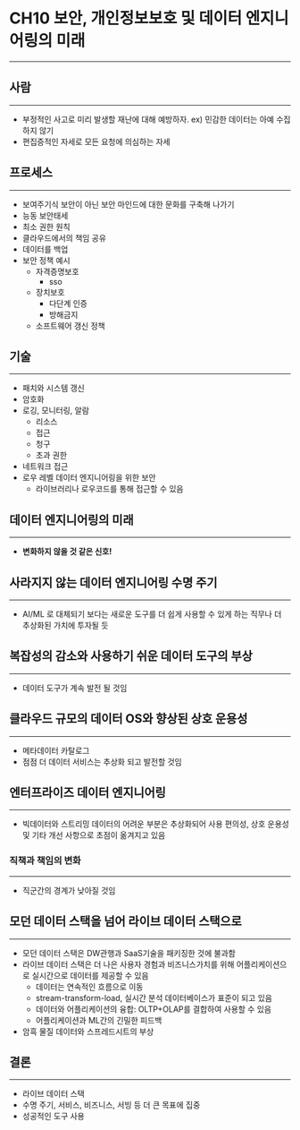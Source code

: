 # CH10 보안, 개인정보보호 및 데이터 엔지니어링의 미래

---

## 사람

---

- 부정적인 사고로 미리 발생할 재난에 대해 예방하자. ex) 민감한 데이터는 아예 수집하지 않기
- 편집증적인 자세로 모든 요청에 의심하는 자세

## 프로세스

---

- 보여주기식 보안이 아닌 보안 마인드에 대한 문화를 구축해 나가기
- 능동 보안태세
- 최소 권한 원칙
- 클라우드에서의 책임 공유
- 데이터를 백업
- 보안 정책 예시
  - 자격증명보호
    - sso
  - 장치보호
    - 다단계 인증
    - 방해금지
  - 소프트웨어 갱신 정책

## 기술

---

- 패치와 시스템 갱신
- 암호화
- 로깅, 모니터링, 알람
  - 리소스
  - 접근
  - 청구
  - 초과 권한
- 네트워크 접근
- 로우 레벨 데이터 엔지니어링을 위한 보안
  - 라이브러리나 로우코드를 통해 접근할 수 있음

## 데이터 엔지니어링의 미래

---

- **변화하지 않을 것 같은 신호!**

## 사라지지 않는 데이터 엔지니어링 수명 주기

---

- AI/ML 로 대체되기 보다는 새로운 도구를 더 쉽게 사용할 수 있게 하는 직무나 더 추상화된 가치에 투자될 듯

## 복잡성의 감소와 사용하기 쉬운 데이터 도구의 부상

---

- 데이터 도구가 계속 발전 될 것임

## 클라우드 규모의 데이터 OS와 향상된 상호 운용성

---

- 메타데이터 카탈로그
- 점점 더 데이터 서비스는 추상화 되고 발전할 것임

## 엔터프라이즈 데이터 엔지니어링

---

- 빅데이터와 스트리밍 데이터의 어려운 부분은 추상화되어 사용 편의성, 상호 운용성 및 기타 개선 사항으로 초점이 옮겨지고 있음

### 직책과 책임의 변화

---

- 직군간의 경계가 낮아질 것임

## 모던 데이터 스택을 넘어 라이브 데이터 스택으로

---

- 모던 데이터 스택은 DW관행과 SaaS기술을 패키징한 것에 불과함
- 라이브 데이터 스택은 더 나은 사용자 경험과 비즈니스가치를 위해 어플리케이션으로 실시간으로 데이터를 제공할 수 있음
  - 데이터는 연속적인 흐름으로 이동
  - stream-transform-load, 실시간 분석 데이터베이스가 표준이 되고 있음
  - 데이터와 어플리케이션의 융합: OLTP+OLAP를 결합하여 사용할 수 있음
  - 어플리케이션과 ML간의 긴밀한 피드백
- 암흑 물질 데이터와 스프레드시트의 부상

## 결론

---

- 라이브 데이터 스택
- 수명 주기, 서비스, 비즈니스, 서빙 등 더 큰 목표에 집중
- 성공적인 도구 사용
